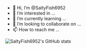 - 👋 Hi, I’m @SaltyFish6952
- 👀 I’m interested in ...
- 🌱 I’m currently learning ...
- 💞️ I’m looking to collaborate on ...
- 📫 How to reach me ...


<!---
SaltyFish6952/SaltyFish6952 is a ✨ special ✨ repository because its `README.md` (this file) appears on your GitHub profile.
You can click the Preview link to take a look at your changes.
--->
![SaltyFish6952's GitHub stats](https://github-readme-stats.vercel.app/api?username=SaltyFish6952&count_private=true)
